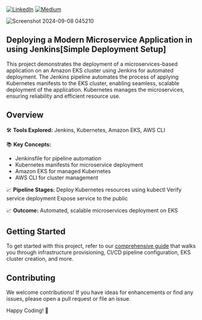 [![LinkedIn](https://img.shields.io/badge/Connect%20with%20me%20on-LinkedIn-blue.svg)](https://www.linkedin.com/in/gyenoch/)
[![Medium](https://img.shields.io/badge/Medium-12100E?style=for-the-badge&logo=medium&logoColor=white)](https://medium.com/@www.gyenoch)

![Screenshot 2024-09-08 045210](https://github.com/user-attachments/assets/cb62b1f9-9b4c-4404-83d4-b995ac6c3f6c)


## Deploying a Modern Microservice Application in using Jenkins[Simple Deployment Setup]

This project demonstrates the deployment of a microservices-based application on an Amazon EKS cluster using Jenkins for automated deployment. The Jenkins pipeline automates the process of applying Kubernetes manifests to the EKS cluster, enabling seamless, scalable deployment of the application. Kubernetes manages the microservices, ensuring reliability and efficient resource use.

## Overview
🛠️ **Tools Explored:** 
Jenkins, Kubernetes, Amazon EKS, AWS CLI

📚 **Key Concepts:**
- Jenkinsfile for pipeline automation
- Kubernetes manifests for microservice deployment
- Amazon EKS for managed Kubernetes
- AWS CLI for cluster management

📈 **Pipeline Stages:**
Deploy Kubernetes resources using kubectl
Verify service deployment
Expose service to the public

📈 **Outcome:** 
Automated, scalable microservices deployment on EKS

## Getting Started
To get started with this project, refer to our [comprehensive guide](https://medium.com/@www.gyenoch/deployment-of-youtube-clone-on-kubernetes-cluster-with-slack-integration-f57f8a9dbe5f) that walks you through infrastructure provisioning, CI/CD pipeline configuration, EKS cluster creation, and more.

## Contributing
We welcome contributions! If you have ideas for enhancements or find any issues, please open a pull request or file an issue.

Happy Coding! 🚀